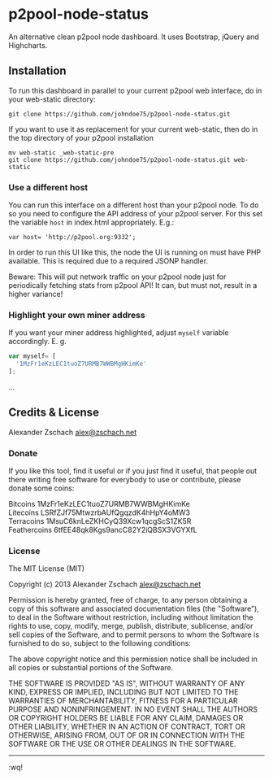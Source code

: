 p2pool-node-status
==================

An alternative clean p2pool node dashboard. It uses Bootstrap, jQuery and Highcharts.

## Installation

To run this dashboard in parallel to your current p2pool web interface, do in your web-static directory:

```
git clone https://github.com/johndoe75/p2pool-node-status.git
```

If you want to use it as replacement for your current web-static, then do in the top directory of your p2pool installation

```
mv web-static _web-static-pre
git clone https://github.com/johndoe75/p2pool-node-status.git web-static
```

### Use a different host

You can run this interface on a different host than your p2pool node.  To do so you need to configure the API address of your p2pool server.  For this set the variable `host` in index.html appropriately.  E.g.:

```
var host= 'http://p2pool.org:9332';
```

In order to run this UI like this, the node the UI is running on must have PHP available.  This is required due to a required JSONP handler.

Beware:  This will put network traffic on your p2pool node just for periodically fetching stats from p2pool API!  It can, but must not, result in a higher variance!

### Highlight your own miner address

If you want your miner address highlighted, adjust `myself` variable accordingly. E. g.

``` JavaScript
var myself= [
  '1MzFr1eKzLEC1tuoZ7URMB7WWBMgHKimKe'
];
```

…

## Credits & License

Alexander Zschach <alex@zschach.net>

### Donate

If you like this tool, find it useful or if you just find it useful, that people out there writing free software for everybody to use or contribute, please donate some coins:

Bitcoins 1MzFr1eKzLEC1tuoZ7URMB7WWBMgHKimKe  
Litecoins LSRfZJf75MtwzrbAUfQgqzdK4hHpY4oMW3  
Terracoins 1MsuC6knLeZKHCyQ39Xcw1qcgScS1ZK5R  
Feathercoins 6tfEE48qk8Kgs9ancC82Y2iQBSX3VGYXfL

### License

The MIT License (MIT)

Copyright (c) 2013 Alexander Zschach alex@zschach.net

Permission is hereby granted, free of charge, to any person obtaining a copy of this software and associated documentation files (the "Software"), to deal in the Software without restriction, including without limitation the rights to use, copy, modify, merge, publish, distribute, sublicense, and/or sell copies of the Software, and to permit persons to whom the Software is furnished to do so, subject to the following conditions:

The above copyright notice and this permission notice shall be included in all copies or substantial portions of the Software.

THE SOFTWARE IS PROVIDED "AS IS", WITHOUT WARRANTY OF ANY KIND, EXPRESS OR IMPLIED, INCLUDING BUT NOT LIMITED TO THE WARRANTIES OF MERCHANTABILITY, FITNESS FOR A PARTICULAR PURPOSE AND NONINFRINGEMENT. IN NO EVENT SHALL THE AUTHORS OR COPYRIGHT HOLDERS BE LIABLE FOR ANY CLAIM, DAMAGES OR OTHER LIABILITY, WHETHER IN AN ACTION OF CONTRACT, TORT OR OTHERWISE, ARISING FROM, OUT OF OR IN CONNECTION WITH THE SOFTWARE OR THE USE OR OTHER DEALINGS IN THE SOFTWARE.

--------------------------

:wq!

